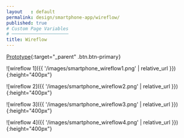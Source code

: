 ```yaml
---
layout   : default
permalink: design/smartphone-app/wireflow/
published: true
# Custom Page Variables
# ─────────────────────
title: Wireflow
---
```


[Prototype](https://xd.adobe.com/view/38b38739-75a6-455b-8156-3b5dd128696b/){:target="_parent" .btn.btn-primary}

![wireflow 1]({{ '/images/smartphone_wireflow1.png' | relative_url }}){:height="400px"}

![wireflow 2]({{ '/images/smartphone_wireflow2.png' | relative_url }}){:height="400px"}

![wireflow 3]({{ '/images/smartphone_wireflow3.png' | relative_url }}){:height="400px"}

![wireflow 4]({{ '/images/smartphone_wireflow4.png' | relative_url }}){:height="400px"}